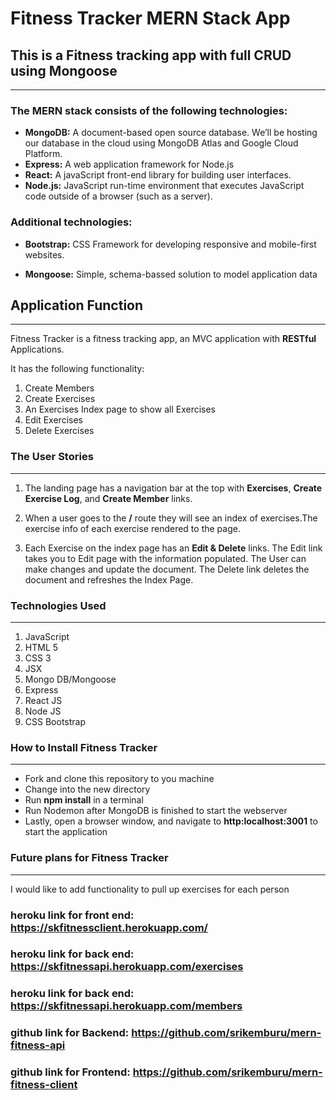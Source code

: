 # Fitness Tracker MERN Stack App

## This is a Fitness tracking app with full CRUD using Mongoose

---

### The MERN stack consists of the following technologies:

- **MongoDB:** A document-based open source database. We’ll be hosting our database in the cloud using MongoDB Atlas and Google Cloud Platform.
- **Express:** A web application framework for Node.js
- **React:** A javaScript front-end library for building user interfaces.
- **Node.js:** JavaScript run-time environment that executes JavaScript code outside of a browser (such as a server).

### Additional technologies:

- **Bootstrap:** CSS Framework for developing responsive and mobile-first websites.

- **Mongoose:** Simple, schema-bassed solution to model application data

## Application Function

---

Fitness Tracker is a fitness tracking app, an MVC application with **RESTful** Applications.

It has the following functionality:

1. Create Members
2. Create Exercises
3. An Exercises Index page to show all Exercises
4. Edit Exercises
5. Delete Exercises

### The User Stories

---

1. The landing page has a navigation bar at the top with **Exercises**, **Create Exercise Log**, and **Create Member** links.

2. When a user goes to the **/** route they will see an index of exercises.The exercise info of each exercise rendered to the page.

3. Each Exercise on the index page has an **Edit & Delete** links. The Edit link takes you to Edit page with the information populated. The User can make changes and update the document. The Delete link deletes the document and refreshes the Index Page.

### Technologies Used

---

1. JavaScript
2. HTML 5
3. CSS 3
4. JSX
5. Mongo DB/Mongoose
6. Express
7. React JS
8. Node JS
9. CSS Bootstrap

### How to Install Fitness Tracker

---

- Fork and clone this repository to you machine
- Change into the new directory
- Run **npm install** in a terminal
- Run Nodemon after MongoDB is finished to start the webserver
- Lastly, open a browser window, and navigate to **http:localhost:3001** to start the application

### Future plans for Fitness Tracker

---

I would like to add functionality to pull up exercises for each person

### heroku link for front end: https://skfitnessclient.herokuapp.com/
### heroku link for back end: https://skfitnessapi.herokuapp.com/exercises
### heroku link for back end: https://skfitnessapi.herokuapp.com/members

### github link for Backend: https://github.com/srikemburu/mern-fitness-api

### github link for Frontend: https://github.com/srikemburu/mern-fitness-client

